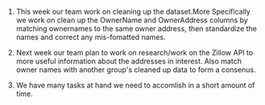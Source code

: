 1. This week our team work on cleaning up the dataset.More Specifically we work on clean up the OwnerName and OwnerAddress columns by 
matching ownernames to the same owner address, then standardize the names and correct any mis-fomatted names.

2. Next week our team plan to work on research/work on the Zillow API to more useful information about the addresses in interest. Also
match owner names with another group's cleaned up data to form a consenus.

3. We have many tasks at hand we need to accomlish in a short amount of time.
